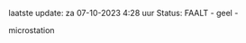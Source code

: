 laatste update: 
za 07-10-2023  4:28   uur 
Status: FAALT - geel - 
<div class="service R">microstation</div>